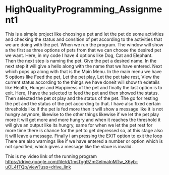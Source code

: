 # HighQualityProgramming_Assignment1
This is a simple project like choosing a pet and  let the pet do some activities and checking the status and consition of pet according to the activities that we are doing with the pet.
When we run the program.
The window will show a the first as three options of pets from that we can choose the desired pet we want. Here, in my code I have 4 options like Dog, Cat and Elephant.
Then the next step is naming the pet. Give the pet a desired name.
In the next step it will give a hello along with the name that we have entered.
Next which pops up along with that is the Main Menu.
In the main menu we have 5 options like Feed the pet, Let the pet play, Let the pet take rest, View the current status according to the things we have doneit will show th edetails like Health, Hunger and Happiness of the pet and finally the last option is to exit.
Here, I have the selected to feed the pet and then showed the status.
Then selected the pet ot play and the status of the pet.
The go for resting the pet and the status of the pet according to that.
I have also fixed certain thresholds like if the pet is fed more then it will show a message like it is not hungry anymore, likewise to the other things likewise if we let the pet play more it will get more and more hungry and when it reaches the threshold it will give an output like its hungry, same for when we let the pet rest for more time there is chance for the pet to get depressed so, at this stage also it will leave a message.
Finally i am pressing the EXIT option to exit the loop
There are also warnings like if we have entered a number or option which is not specified, which gives a message like the vlaue is invalid.

This is my video link of the running program
https://drive.google.com/file/d/1msTgg9ZmGeImaIpMTw_X6yb-uOL4fTQp/view?usp=drive_link
